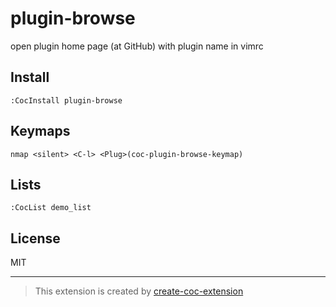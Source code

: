 # plugin-browse

open plugin home page (at GitHub) with plugin name in vimrc

## Install
`:CocInstall plugin-browse`

## Keymaps

`nmap <silent> <C-l> <Plug>(coc-plugin-browse-keymap)`

## Lists

`:CocList demo_list`

## License

MIT

---

> This extension is created by [create-coc-extension](https://github.com/fannheyward/create-coc-extension)

